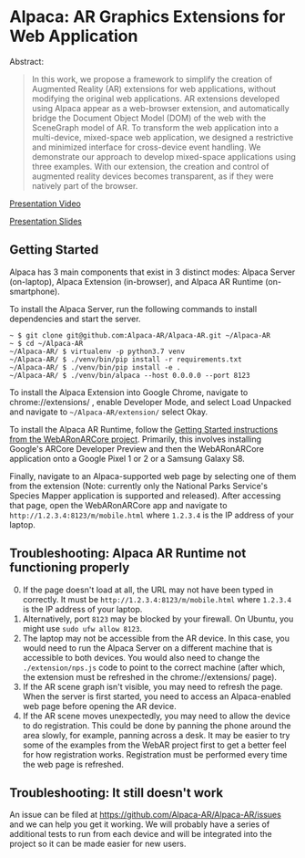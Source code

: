 # Alpaca: AR Graphics Extensions for Web Application

Abstract:
> In this work, we propose a framework to simplify the creation of Augmented
> Reality (AR) extensions for web applications, without modifying the original
> web applications. AR extensions developed using Alpaca appear as a
> web-browser extension, and automatically bridge the Document Object Model
> (DOM) of the web with the SceneGraph model of AR. To transform the web
> application into a multi-device, mixed-space web application, we designed a
> restrictive and minimized interface for cross-device event handling. We
> demonstrate our approach to develop mixed-space applications using three
> examples. With our extension, the creation and control of augmented reality
> devices becomes transparent, as if they were natively part of the browser.

[Presentation Video](https://files.are.mediocreatbest.xyz/x31k4e8e.mp4)

[Presentation Slides](https://files.are.mediocreatbest.xyz/vt2auonw.pdf)

## Getting Started

Alpaca has 3 main components that exist in 3 distinct modes:
Alpaca Server (on-laptop), Alpaca Extension (in-browser), and Alpaca AR Runtime (on-smartphone).

To install the Alpaca Server, run the following commands to install dependencies
and start the server.

```console
~ $ git clone git@github.com:Alpaca-AR/Alpaca-AR.git ~/Alpaca-AR
~ $ cd ~/Alpaca-AR
~/Alpaca-AR/ $ virtualenv -p python3.7 venv
~/Alpaca-AR/ $ ./venv/bin/pip install -r requirements.txt
~/Alpaca-AR/ $ ./venv/bin/pip install -e .
~/Alpaca-AR/ $ ./venv/bin/alpaca --host 0.0.0.0 --port 8123
```

To install the Alpaca Extension into Google Chrome,
navigate to chrome://extensions/ , enable Developer Mode,
and select Load Unpacked and navigate to `~/Alpaca-AR/extension/`
select Okay.

To install the Alpaca AR Runtime,
follow the [Getting Started instructions from the WebARonARCore project](https://github.com/google-ar/WebARonARCore#getting-started).
Primarily, this involves installing Google's ARCore Developer Preview and then the WebARonARCore application
onto a Google Pixel 1 or 2 or a Samsung Galaxy S8.

Finally, navigate to an Alpaca-supported web page
by selecting one of them from the extension
(Note: currently only the National Parks Service's Species Mapper application is supported and released).
After accessing that page,
open the WebARonARCore app and navigate to `http://1.2.3.4:8123/m/mobile.html` where `1.2.3.4` is the IP address of your laptop.

## Troubleshooting: Alpaca AR Runtime not functioning properly

0. If the page doesn't load at all, the URL may not have been typed in correctly.
It must be `http://1.2.3.4:8123/m/mobile.html` where `1.2.3.4` is the IP address of your laptop.
0. Alternatively, port `8123` may be blocked by your firewall. On Ubuntu, you might use `sudo ufw allow 8123`.
0. The laptop may not be accessible from the AR device.
In this case, you would need to run the Alpaca Server on a different machine that is accessible to both devices.
You would also need to change the `./extension/nps.js` code to point to the correct machine
(after which, the extension must be refreshed in the chrome://extensions/ page).
0. If the AR scene graph isn't visible, you may need to refresh the page.
When the server is first started, you need to access an Alpaca-enabled web page before opening the AR device.
0. If the AR scene moves unexpectedly, you may need to allow the device to do registration.
This could be done by panning the phone around the area slowly, for example, panning across a desk.
It may be easier to try some of the examples from the WebAR project first to get a better feel for how registration works.
Registration must be performed every time the web page is refreshed.

## Troubleshooting: It still doesn't work

An issue can be filed at https://github.com/Alpaca-AR/Alpaca-AR/issues
and we can help you get it working.
We will probably have a series of additional tests to run from each device
and will be integrated into the project
so it can be made easier for new users.
